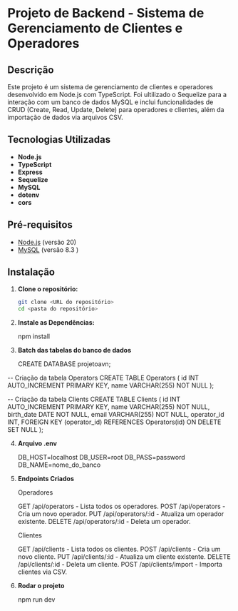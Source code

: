 # Projeto de Backend - Sistema de Gerenciamento de Clientes e Operadores

## Descrição

Este projeto é um sistema de gerenciamento de clientes e operadores desenvolvido em Node.js com TypeScript. Foi ultilizado o Sequelize para a interação com um banco de dados MySQL e inclui funcionalidades de CRUD (Create, Read, Update, Delete) para operadores e clientes, além da importação de dados via arquivos CSV.

## Tecnologias Utilizadas

- **Node.js**
- **TypeScript**
- **Express**
- **Sequelize**
- **MySQL**
- **dotenv**
- **cors**

## Pré-requisitos

- [Node.js](https://nodejs.org/) (versão 20)
- [MySQL](https://www.mysql.com/) (versão 8.3 )

## Instalação

1. **Clone o repositório:**
   ```bash
   git clone <URL do repositório>
   cd <pasta do repositório>


2. **Instale as Dependências:**

    npm install

3. **Batch das tabelas do banco de dados**

    CREATE DATABASE projetoavn;


-- Criação da tabela Operators
    CREATE TABLE Operators (
    id INT AUTO_INCREMENT PRIMARY KEY,
    name VARCHAR(255) NOT NULL
    );

-- Criação da tabela Clients
    CREATE TABLE Clients (
    id INT AUTO_INCREMENT PRIMARY KEY,
    name VARCHAR(255) NOT NULL,
    birth_date DATE NOT NULL,
    email VARCHAR(255) NOT NULL,
    operator_id INT,
    FOREIGN KEY (operator_id) REFERENCES Operators(id) ON DELETE SET NULL
    );


4. **Arquivo .env**

    DB_HOST=localhost
    DB_USER=root
    DB_PASS=password
    DB_NAME=nome_do_banco

5. **Endpoints Criados**

    Operadores

    GET /api/operators - Lista todos os operadores.
    POST /api/operators - Cria um novo operador.
    PUT /api/operators/:id - Atualiza um operador existente.
    DELETE /api/operators/:id - Deleta um operador.


    Clientes

    GET /api/clients - Lista todos os clientes.
    POST /api/clients - Cria um novo cliente.
    PUT /api/clients/:id - Atualiza um cliente existente.
    DELETE /api/clients/:id - Deleta um cliente.
    POST /api/clients/import - Importa clientes via CSV.

6. **Rodar o projeto**

    npm run dev









